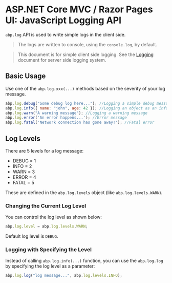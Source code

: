 # ASP.NET Core MVC / Razor Pages UI: JavaScript Logging API

`abp.log` API is used to write simple logs in the client side.

> The logs are written to console, using the `console.log`, by default.

> This document is for simple client side logging. See the [Logging](../../../fundamentals/logging.md) document for server side logging system.

## Basic Usage

Use one of the `abp.log.xxx(...)` methods based on the severity of your log message.

````js
abp.log.debug("Some debug log here..."); //Logging a simple debug message
abp.log.info({ name: "john", age: 42 }); //Logging an object as an information log
abp.log.warn("A warning message"); //Logging a warning message
abp.log.error('An error happens...'); //Error message
abp.log.fatal('Network connection has gone away!'); //Fatal error
````

## Log Levels

There are 5 levels for a log message:

* DEBUG = 1
* INFO = 2
* WARN = 3
* ERROR = 4
* FATAL = 5

These are defined in the `abp.log.levels` object (like `abp.log.levels.WARN`).

### Changing the Current Log Level

You can control the log level as shown below:

````js
abp.log.level = abp.log.levels.WARN;
````

Default log level is `DEBUG`.

### Logging with Specifying the Level

Instead of calling `abp.log.info(...)` function, you can use the `abp.log.log` by specifying the log level as a parameter:

````js
abp.log.log("log message...", abp.log.levels.INFO);
````

